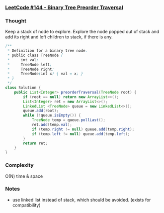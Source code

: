 ### [LeetCode #144 - Binary Tree Preorder Traversal](https://leetcode.com/problems/binary-tree-preorder-traversal/description/)

### Thought
Keep a stack of node to explore. Explore the node popped out of stack and add its right and left children to stack, if there is any.
```java
/**
 * Definition for a binary tree node.
 * public class TreeNode {
 *     int val;
 *     TreeNode left;
 *     TreeNode right;
 *     TreeNode(int x) { val = x; }
 * }
 */
class Solution {
    public List<Integer> preorderTraversal(TreeNode root) {
	    if (root == null) return new ArrayList<>();
        List<Integer> ret = new ArrayList<>();
        LinkedList <TreeNode> queue = new LinkedList<>();
        queue.add(root);
        while (!queue.isEmpty()) {
            TreeNode temp = queue.pollLast();
            ret.add(temp.val);
            if (temp.right != null) queue.add(temp.right);
            if (temp.left != null) queue.add(temp.left);
        }
        return ret;
    }
}
```
### Complexity 
O(N) time & space
### Notes
* use linked list instead of stack, which should be avoided. (exists for compatibility)
